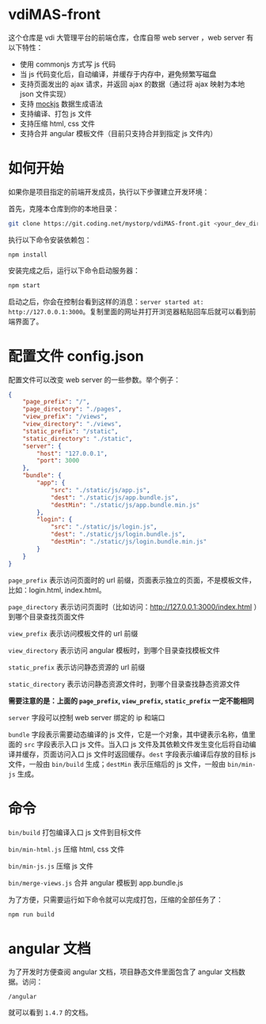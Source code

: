 # vdiMAS-front
这个仓库是 vdi 大管理平台的前端仓库，仓库自带 web server ，web server 有以下特性：

* 使用 commonjs 方式写 js 代码
* 当 js 代码变化后，自动编译，并缓存于内存中，避免频繁写磁盘
* 支持页面发出的 ajax 请求，并返回 ajax 的数据（通过将 ajax 映射为本地 json 文件实现）
* 支持 [mockjs](https://github.com/nuysoft/Mock/wiki) 数据生成语法
* 支持编译、打包 js 文件
* 支持压缩 html, css 文件
* 支持合并 angular 模板文件（目前只支持合并到指定 js 文件内）

# 如何开始
如果你是项目指定的前端开发成员，执行以下步骤建立开发环境：

首先，克隆本仓库到你的本地目录：
```bash
git clone https://git.coding.net/mystorp/vdiMAS-front.git <your_dev_dir_or_empty>;
```
执行以下命令安装依赖包：
```
npm install
```
安装完成之后，运行以下命令启动服务器：
```bash
npm start
```
启动之后，你会在控制台看到这样的消息：`server started at: http://127.0.0.1:3000`。复制里面的网址并打开浏览器粘贴回车后就可以看到前端界面了。

# 配置文件 config.json
配置文件可以改变 web server 的一些参数。举个例子：
```json
{
	"page_prefix": "/",
	"page_directory": "./pages",
	"view_prefix": "/views",
	"view_directory": "./views",
	"static_prefix": "/static",
	"static_directory": "./static",
	"server": {
		"host": "127.0.0.1",
		"port": 3000
	},
	"bundle": {
		"app": {
			"src": "./static/js/app.js",
			"dest": "./static/js/app.bundle.js",
			"destMin": "./static/js/app.bundle.min.js"
		},
		"login": {
			"src": "./static/js/login.js",
			"dest": "./static/js/login.bundle.js",
			"destMin": "./static/js/login.bundle.min.js"
		}
	}
}
```
`page_prefix` 表示访问页面时的 url 前缀，页面表示独立的页面，不是模板文件，比如：login.html, index.html。

`page_directory` 表示访问页面时（比如访问：http://127.0.0.1:3000/index.html ）到哪个目录查找页面文件

`view_prefix` 表示访问模板文件的 url 前缀

`view_directory` 表示访问 angular 模板时，到哪个目录查找模板文件

`static_prefix` 表示访问静态资源的 url 前缀

`static_directory` 表示访问静态资源文件时，到哪个目录查找静态资源文件

**需要注意的是：上面的 `page_prefix`, `view_prefix`, `static_prefix` 一定不能相同**

`server` 字段可以控制 web server 绑定的 ip 和端口

`bundle` 字段表示需要动态编译的 js 文件，它是一个对象，其中键表示名称，值里面的 `src` 字段表示入口 js 文件。当入口 js 文件及其依赖文件发生变化后将自动编译并缓存，页面访问入口 js 文件时返回缓存。`dest` 字段表示编译后存放的目标 js 文件，一般由 `bin/build` 生成；`destMin` 表示压缩后的 js 文件，一般由 `bin/min-js` 生成。

# 命令
`bin/build` 打包编译入口 js 文件到目标文件

`bin/min-html.js` 压缩 html, css 文件

`bin/min-js.js` 压缩 js 文件

`bin/merge-views.js` 合并 angular 模板到 app.bundle.js

为了方便，只需要运行如下命令就可以完成打包，压缩的全部任务了：
```bash
npm run build
```

# angular 文档
为了开发时方便查阅 angular 文档，项目静态文件里面包含了 angular 文档数据。访问：
```plain
/angular
```
就可以看到 `1.4.7` 的文档。

